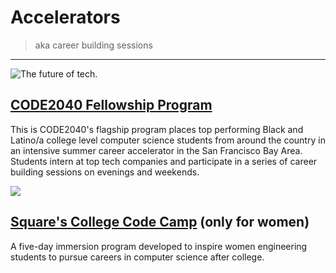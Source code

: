 # Accelerators

> aka career building sessions

---

![The future of tech.](https://fvcproductions.files.wordpress.com/2015/03/code2040.png)

## [CODE2040 Fellowship Program](http://www.code2040.org/students/)

This is CODE2040's flagship program places top performing Black and Latino/a college level computer science students from around the country in an intensive summer career accelerator in the San Francisco Bay Area. Students intern at top tech companies and participate in a series of career building sessions on evenings and weekends.

![](http://vni.s3.amazonaws.com/130904085625611.png)

## [Square's College Code Camp](https://squareup.com/code-camp/college) (only for women)

A five-day immersion program developed to inspire women engineering students to pursue careers in computer science after college.
